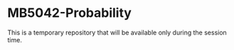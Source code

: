 # MB5042-Probability

This is a temporary repository that will be available only during the session time.